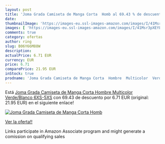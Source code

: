 ```yaml
---
layout: post
title: 'Joma Grada Camiseta de Manga Corta  Homb al 69.43 % de descuento'
date: 
thumbnailImage: 'https://images-eu.ssl-images-amazon.com/images/I/41Msr3pXEYL._SL200_.jpg'
images: [ 'https://images-eu.ssl-images-amazon.com/images/I/41Msr3pXEYL._SL200_.jpg' ]
comments: true
category: ofertas
author: ring
slug: B06Y66M88W
description:
actualPrice: 6.71 EUR
currency: EUR
price: 6.71
comparePrice: 21.95 EUR
inStock: true
prodname: 'Joma Grada Camiseta de Manga Corta  Hombre  Multicolor  Verde/Blanco   6XS-5XS'
---
```


Está [Joma Grada Camiseta de Manga Corta  Hombre  Multicolor  Verde/Blanco   6XS-5XS](https://www.amazon.es/dp/B06Y66M88W/?tag=tolees-21) con 69.43 de descuento por 6.71 EUR (original: 21.95 EUR) en el siguiente enlace!

[![Joma Grada Camiseta de Manga Corta  Homb](https://images-eu.ssl-images-amazon.com/images/I/41Msr3pXEYL._SL200_.jpg)](https://www.amazon.es/dp/B06Y66M88W/?tag=tolees-21)

[Ver la oferta!!](https://www.amazon.es/dp/B06Y66M88W/?tag=tolees-21)

Links participate in Amazon Associate program and might generate a comission on qualifying sales


